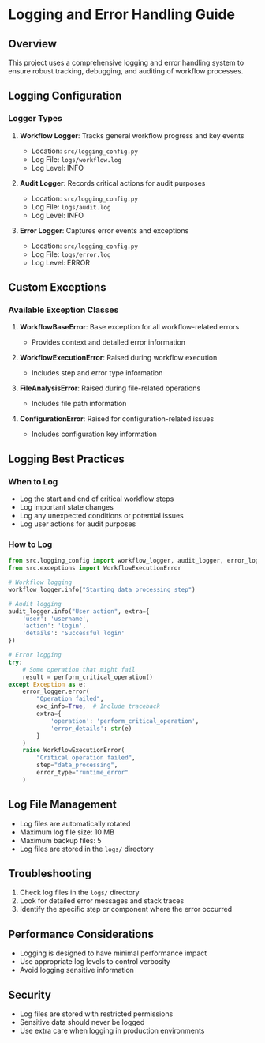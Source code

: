 # Logging and Error Handling Guide

## Overview

This project uses a comprehensive logging and error handling system to ensure robust tracking, debugging, and auditing of workflow processes.

## Logging Configuration

### Logger Types

1. **Workflow Logger**: Tracks general workflow progress and key events
   - Location: `src/logging_config.py`
   - Log File: `logs/workflow.log`
   - Log Level: INFO

2. **Audit Logger**: Records critical actions for audit purposes
   - Location: `src/logging_config.py`
   - Log File: `logs/audit.log`
   - Log Level: INFO

3. **Error Logger**: Captures error events and exceptions
   - Location: `src/logging_config.py`
   - Log File: `logs/error.log`
   - Log Level: ERROR

## Custom Exceptions

### Available Exception Classes

1. **WorkflowBaseError**: Base exception for all workflow-related errors
   - Provides context and detailed error information

2. **WorkflowExecutionError**: Raised during workflow execution
   - Includes step and error type information

3. **FileAnalysisError**: Raised during file-related operations
   - Includes file path information

4. **ConfigurationError**: Raised for configuration-related issues
   - Includes configuration key information

## Logging Best Practices

### When to Log

- Log the start and end of critical workflow steps
- Log important state changes
- Log any unexpected conditions or potential issues
- Log user actions for audit purposes

### How to Log

```python
from src.logging_config import workflow_logger, audit_logger, error_logger
from src.exceptions import WorkflowExecutionError

# Workflow logging
workflow_logger.info("Starting data processing step")

# Audit logging
audit_logger.info("User action", extra={
    'user': 'username',
    'action': 'login',
    'details': 'Successful login'
})

# Error logging
try:
    # Some operation that might fail
    result = perform_critical_operation()
except Exception as e:
    error_logger.error(
        "Operation failed", 
        exc_info=True,  # Include traceback
        extra={
            'operation': 'perform_critical_operation',
            'error_details': str(e)
        }
    )
    raise WorkflowExecutionError(
        "Critical operation failed", 
        step="data_processing", 
        error_type="runtime_error"
    )
```

## Log File Management

- Log files are automatically rotated
- Maximum log file size: 10 MB
- Maximum backup files: 5
- Log files are stored in the `logs/` directory

## Troubleshooting

1. Check log files in the `logs/` directory
2. Look for detailed error messages and stack traces
3. Identify the specific step or component where the error occurred

## Performance Considerations

- Logging is designed to have minimal performance impact
- Use appropriate log levels to control verbosity
- Avoid logging sensitive information

## Security

- Log files are stored with restricted permissions
- Sensitive data should never be logged
- Use extra care when logging in production environments
